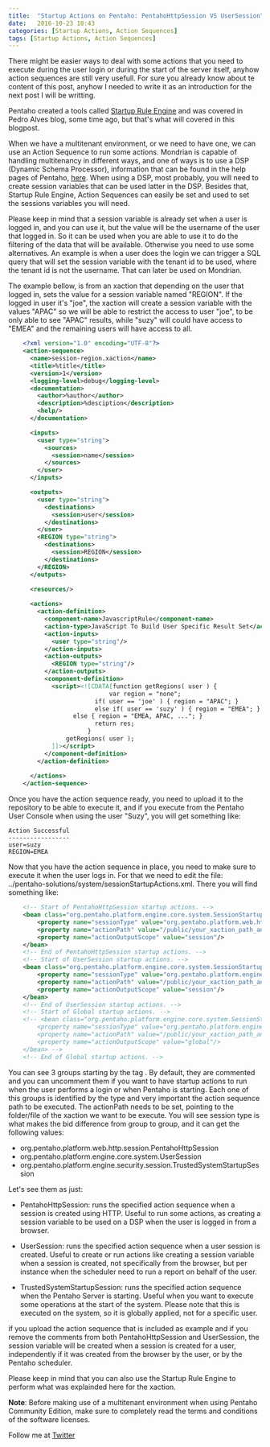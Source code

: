 ```yaml
---
title:  "Startup Actions on Pentaho: PentahoHttpSession VS UserSession"
date:   2016-10-23 10:43
categories: [Startup Actions, Action Sequences]
tags: [Startup Actions, Action Sequences]
--- 
```


There might be easier ways to deal with some actions that you need to execute during the user login or during the start of the server itself, anyhow action sequences are still very usefull. For sure you already know about te content of this post, anyhow I needed to write it as an introduction for the next post I will be writting. 

Pentaho created a tools called [Startup Rule Engine](http://pedroalves-bi.blogspot.com/2014/02/startup-rule-engine-new-sparkl-app-in.html) and was covered in Pedro Alves blog, some time ago, but that's what will covered in this blogpost. 

When we have a multitenant environment, or we need to have one, we can use an Action Sequence to run some actions. Mondrian is capable of handling multitenancy in different ways, and one of ways is to use a DSP (Dynamic Schema Processor), information that can be found in the help pages of Pentaho, [here](https://help.pentaho.com/Documentation/6.1/0R0/070/Multi-Tenancy). When using a DSP, most probably, you will need to create session variables that can be used latter in the DSP. Besides that, Startup Rule Engine, Action Sequences can easily be set and used to set the sessions variables you will need.

Please keep in mind that a session variable is already set when a user is logged in, and you can use it, but the value will be the username of the user that logged in. So it can be used when you are able to use it to do the filtering of the data that will be available. Otherwise you need to use some alternatives.  An example is when a user does the login we can trigger a SQL query that will set the session variable with the tenant id to be used, where the tenant id is not the username. That can later be used on Mondrian. 

The example bellow, is from an xaction that depending on the user that logged in, sets the value for a session variable named "REGION". If the logged in user it's "joe", the xaction will create a session variable with the values "APAC" so we will be able to restrict the access to user "joe", to be only able to see "APAC" results, while "suzy" will could have access to "EMEA" and the remaining users will have access to all.  

```xml
	<?xml version="1.0" encoding="UTF-8"?>
	<action-sequence> 
	  <name>session-region.xaction</name>
	  <title>%title</title>
	  <version>1</version>
	  <logging-level>debug</logging-level>
	  <documentation> 
	    <author>%author</author>  
	    <description>%desciption</description>  
	    <help/> 
	  </documentation>

	  <inputs> 
	    <user type="string"> 
	      <sources> 
	        <session>name</session> 
	      </sources> 
	    </user>  
	  </inputs>

	  <outputs> 
	    <user type="string">
	      <destinations>
	        <session>user</session>
	      </destinations>
	    </user>
	    <REGION type="string">
	      <destinations>
	        <session>REGION</session>
	      </destinations>
	    </REGION>
	  </outputs>

	  <resources/>
	  
	  <actions> 
	    <action-definition> 
	      <component-name>JavascriptRule</component-name>
	      <action-type>JavaScript To Build User Specific Result Set</action-type>
	      <action-inputs> 
	        <user type="string"/> 
	      </action-inputs>
	      <action-outputs> 
	        <REGION type="string"/> 
	      </action-outputs>
	      <component-definition> 
	        <script><![CDATA[function getRegions( user ) {
						    var region = "none";
				      	if( user == 'joe' ) { region = "APAC"; } 
				      	else if( user == 'suzy' ) { region = "EMEA"; } 
	              else { region = "EMEA, APAC, ..."; }
				      	return res;
				      }
	            getRegions( user );
	        ]]></script> 
	      </component-definition> 
	    </action-definition>
	 
	  </actions> 
	</action-sequence>
```

Once you have the action sequence ready, you need to upload it to the repository to be able to execute it, and if you execute from the Pentaho User Console when using the user "Suzy", you will get something like: 

	Action Successful
	-----------------
	user=suzy
	REGION=EMEA

Now that you have the action sequence in place, you need to make sure to execute it when the user logs in. For that we need to edit the file: ../pentaho-solutions/system/sessionStartupActions.xml. There you will find something like: 

```xml
	<!-- Start of PentahoHttpSession startup actions. -->
	<bean class="org.pentaho.platform.engine.core.system.SessionStartupAction">
		<property name="sessionType" value="org.pentaho.platform.web.http.session.PentahoHttpSession"/>
		<property name="actionPath" value="/public/your_xaction_path_and_file.xaction"/>
		<property name="actionOutputScope" value="session"/>
	</bean>
	<!-- End of PentahoHttpSession startup actions. -->				
	<!-- Start of UserSession startup actions. -->
	<bean class="org.pentaho.platform.engine.core.system.SessionStartupAction">
		<property name="sessionType" value="org.pentaho.platform.engine.core.system.UserSession"/>
		<property name="actionPath" value="/public/your_xaction_path_and_file.xaction"/>
		<property name="actionOutputScope" value="session"/>
	</bean>
	<!-- End of UserSession startup actions. -->
    <!-- Start of Global startup actions. -->
    <!-- <bean class="org.pentaho.platform.engine.core.system.SessionStartupAction">
    	<property name="sessionType" value="org.pentaho.platform.engine.security.session.TrustedSystemStartupSession"/>
        <property name="actionPath" value="/public/your_xaction_path_and_file.xaction"/>
        <property name="actionOutputScope" value="global"/>
    </bean> -->
    <!-- End of Global startup actions. -->
```

You can see 3 groups starting by the tag <bean>. By default, they are commented and you can uncomment them if you want to have startup actions to run when the user performs a login or when Pentaho is starting. Each one of this groups is identified by the type and very important the action sequence path to be executed. The actionPath needs to be set, pointing to the folder/file of the xaction we want to be execute.  You will see session type is what makes the bid difference from group to group, and it can get the following values:

- org.pentaho.platform.web.http.session.PentahoHttpSession
- org.pentaho.platform.engine.core.system.UserSession
- org.pentaho.platform.engine.security.session.TrustedSystemStartupSession 

Let's see them as just: 

- PentahoHttpSession: runs the specified action sequence when a session is created using HTTP. Useful to run some actions, as creating a session variable to be used on a DSP when the user is logged in from a browser.

- UserSession: runs the specified action sequence when a user session is created. Useful to create or run actions like creating a session variable when a session is created, not specifically from the browser, but per instance when the scheduler need to run a report on behalf of the user.

- TrustedSystemStartupSession: runs the specified action sequence when the Pentaho Server is starting. Useful when you want to execute some operations at the start of the system. Please note that this is executed on the system, so it is globally applied, not for a specific user. 

if you upload the action sequence that is included as example and if you remove the comments from both PentahoHttpSession and UserSession, the session variable will be created when a session is created for a user, independently if it was created from the browser by the user, or by the Pentaho scheduler. 

Please keep in mind that you can also use the Startup Rule Engine to perform what was explainded here for the xaction.  

**Note**: Before making use of a multitenant environment when using Pentaho Community Edition, make sure to completely read the terms and conditions of the software licenses. 

Follow me at [Twitter](https://twitter.com/migfgaspar)

[Startup Actions, Action Sequences]: #

